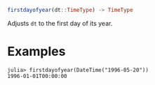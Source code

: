 ```julia
firstdayofyear(dt::TimeType) -> TimeType
```

Adjusts `dt` to the first day of its year.

# Examples

```jldoctest
julia> firstdayofyear(DateTime("1996-05-20"))
1996-01-01T00:00:00
```
